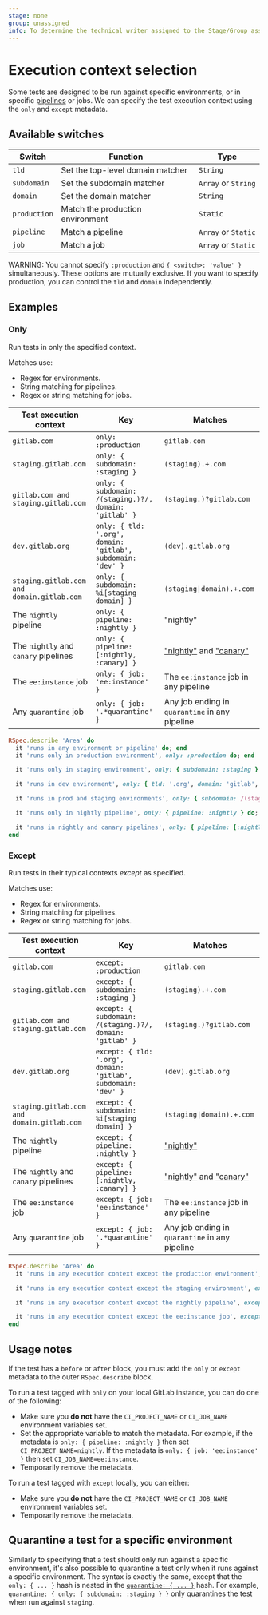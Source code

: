 ```yaml
---
stage: none
group: unassigned
info: To determine the technical writer assigned to the Stage/Group associated with this page, see https://about.gitlab.com/handbook/engineering/ux/technical-writing/#assignments
---
```


# Execution context selection

Some tests are designed to be run against specific environments, or in specific [pipelines](https://about.gitlab.com/handbook/engineering/quality/guidelines/debugging-qa-test-failures/#scheduled-qa-test-pipelines) or jobs. We can specify the test execution context using the `only` and `except` metadata.

## Available switches

| Switch | Function | Type |
| -------| ------- | ----- |
| `tld`  | Set the top-level domain matcher | `String` |
| `subdomain` | Set the subdomain matcher | `Array` or `String` |
| `domain` | Set the domain matcher | `String` |
| `production` | Match the production environment | `Static` |
| `pipeline` | Match a pipeline | `Array` or `Static`|
| `job` | Match a job | `Array` or `Static`|

WARNING:
You cannot specify `:production` and `{ <switch>: 'value' }` simultaneously.
These options are mutually exclusive. If you want to specify production, you
can control the `tld` and `domain` independently.

## Examples

### Only

Run tests in only the specified context.

Matches use:

- Regex for environments.
- String matching for pipelines.
- Regex or string matching for jobs.

| Test execution context                   | Key | Matches |
| ----------------                         | --- | ---------------                                                            |
| `gitlab.com`                             | `only: :production` | `gitlab.com`                                               |
| `staging.gitlab.com`                     | `only: { subdomain: :staging }` | `(staging).+.com`                              |
| `gitlab.com and staging.gitlab.com`      | `only: { subdomain: /(staging.)?/, domain: 'gitlab' }` | `(staging.)?gitlab.com` |
| `dev.gitlab.org`                         | `only: { tld: '.org', domain: 'gitlab', subdomain: 'dev' }` | `(dev).gitlab.org` |
| `staging.gitlab.com and domain.gitlab.com` | `only: { subdomain: %i[staging domain] }` | `(staging\|domain).+.com`             |
| The `nightly` pipeline                     | `only: { pipeline: :nightly }` | "nightly" |
| The `nightly` and `canary` pipelines | `only: { pipeline: [:nightly, :canary] }` | ["nightly"](https://gitlab.com/gitlab-org/quality/nightly) and ["canary"](https://gitlab.com/gitlab-org/quality/canary) |
| The `ee:instance` job | `only: { job: 'ee:instance' }` | The `ee:instance` job in any pipeline |
| Any `quarantine` job | `only: { job: '.*quarantine' }` | Any job ending in `quarantine` in any pipeline |

```ruby
RSpec.describe 'Area' do
  it 'runs in any environment or pipeline' do; end
  it 'runs only in production environment', only: :production do; end

  it 'runs only in staging environment', only: { subdomain: :staging } do; end

  it 'runs in dev environment', only: { tld: '.org', domain: 'gitlab', subdomain: 'dev' } do; end

  it 'runs in prod and staging environments', only: { subdomain: /(staging.)?/, domain: 'gitlab' } {}

  it 'runs only in nightly pipeline', only: { pipeline: :nightly } do; end

  it 'runs in nightly and canary pipelines', only: { pipeline: [:nightly, :canary] } do; end
end
```

### Except

Run tests in their typical contexts _except_ as specified.

Matches use:

- Regex for environments.
- String matching for pipelines.
- Regex or string matching for jobs.

| Test execution context                   | Key | Matches |
| ----------------                         | --- | ---------------                                                            |
| `gitlab.com`                             | `except: :production` | `gitlab.com`                                               |
| `staging.gitlab.com`                     | `except: { subdomain: :staging }` | `(staging).+.com`                              |
| `gitlab.com and staging.gitlab.com`      | `except: { subdomain: /(staging.)?/, domain: 'gitlab' }` | `(staging.)?gitlab.com` |
| `dev.gitlab.org`                         | `except: { tld: '.org', domain: 'gitlab', subdomain: 'dev' }` | `(dev).gitlab.org` |
| `staging.gitlab.com and domain.gitlab.com` | `except: { subdomain: %i[staging domain] }` | `(staging\|domain).+.com`             |
| The `nightly` pipeline                     | `except: { pipeline: :nightly }` | ["nightly"](https://gitlab.com/gitlab-org/quality/nightly) |
| The `nightly` and `canary` pipelines | `except: { pipeline: [:nightly, :canary] }` | ["nightly"](https://gitlab.com/gitlab-org/quality/nightly) and ["canary"](https://gitlab.com/gitlab-org/quality/canary) |
| The `ee:instance` job | `except: { job: 'ee:instance' }` | The `ee:instance` job in any pipeline |
| Any `quarantine` job | `except: { job: '.*quarantine' }` | Any job ending in `quarantine` in any pipeline |

```ruby
RSpec.describe 'Area' do
  it 'runs in any execution context except the production environment', except: :production do; end

  it 'runs in any execution context except the staging environment', except: { subdomain: :staging } do; end

  it 'runs in any execution context except the nightly pipeline', except: { pipeline: :nightly } do; end

  it 'runs in any execution context except the ee:instance job', except: { job: 'ee:instance' } do; end
end
```

## Usage notes

If the test has a `before` or `after` block, you must add the `only` or `except` metadata to the outer `RSpec.describe` block.

To run a test tagged with `only` on your local GitLab instance, you can do one of the following:

- Make sure you **do not** have the `CI_PROJECT_NAME` or `CI_JOB_NAME` environment variables set.
- Set the appropriate variable to match the metadata. For example, if the metadata is `only: { pipeline: :nightly }` then set `CI_PROJECT_NAME=nightly`. If the metadata is `only: { job: 'ee:instance' }` then set `CI_JOB_NAME=ee:instance`.
- Temporarily remove the metadata.

To run a test tagged with `except` locally, you can either:

- Make sure you **do not** have the `CI_PROJECT_NAME` or `CI_JOB_NAME` environment variables set.
- Temporarily remove the metadata.

## Quarantine a test for a specific environment

Similarly to specifying that a test should only run against a specific environment, it's also possible to quarantine a
test only when it runs against a specific environment. The syntax is exactly the same, except that the `only: { ... }`
hash is nested in the [`quarantine: { ... }`](https://about.gitlab.com/handbook/engineering/quality/guidelines/debugging-qa-test-failures/#quarantining-tests) hash.
For example, `quarantine: { only: { subdomain: :staging } }` only quarantines the test when run against `staging`.
